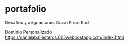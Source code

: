 # portafolio
Desafíos y asignaciones Curso Front End

Dominio Personalizado
https://danielaballesteros.000webhostapp.com/index.html
